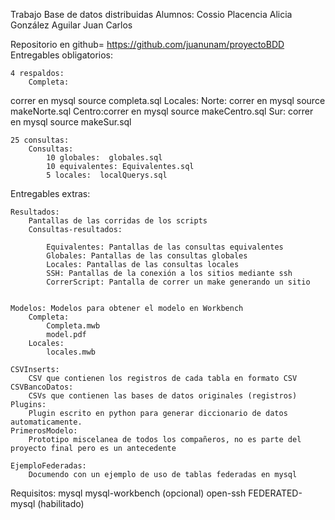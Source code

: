 Trabajo Base de datos distribuidas
Alumnos:
	Cossio Placencia Alicia
	González Aguilar Juan Carlos

Repositorio en github= https://github.com/juanunam/proyectoBDD
Entregables obligatorios:

	4 respaldos:
		Completa:
 correr en mysql source completa.sql
	Locales:
	Norte: correr en mysql source makeNorte.sql 
	Centro:correr en mysql source makeCentro.sql
	Sur:   correr en mysql source makeSur.sql

	25 consultas:
		Consultas:
			10 globales:  globales.sql
			10 equivalentes: Equivalentes.sql
			5 locales:	localQuerys.sql

Entregables extras:

	Resultados: 
		Pantallas de las corridas de los scripts
		Consultas-resultados:

			Equivalentes: Pantallas de las consultas equivalentes
			Globales: Pantallas de las consultas globales
			Locales: Pantallas de las consultas locales
			SSH: Pantallas de la conexión a los sitios mediante ssh
			CorrerScript: Pantalla de correr un make generando un sitio
	
				
	Modelos: Modelos para obtener el modelo en Workbench
		Completa:
			Completa.mwb
			model.pdf
		Locales:
			locales.mwb
	
	CSVInserts:
		CSV que contienen los registros de cada tabla en formato CSV
	CSVBancoDatos:
		CSVs que contienen las bases de datos originales (registros)
	Plugins:
		Plugin escrito en python para generar diccionario de datos automaticamente.
	PrimerosModelo:
		Prototipo miscelanea de todos los compañeros, no es parte del proyecto final pero es un antecedente

	EjemploFederadas:
		Documendo con un ejemplo de uso de tablas federadas en mysql

Requisitos:
	mysql
	mysql-workbench (opcional)
	open-ssh
	FEDERATED-mysql (habilitado)
	
